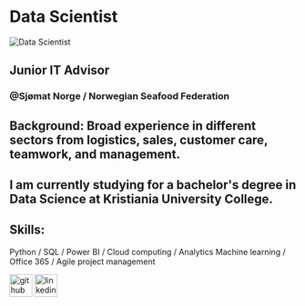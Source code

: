 # Data Scientist
![Data Scientist](https://miro.medium.com/max/870/1*14v1pUZwr516557dpS-oYw.jpeg)

## Junior IT Advisor
### @Sjømat Norge / Norwegian Seafood Federation

## Background: Broad experience in different sectors from logistics, sales, customer care, teamwork, and management.

## I am currently studying for a bachelor's degree in Data Science at Kristiania University College.

## Skills:
Python / SQL / Power BI / Cloud computing / Analytics
Machine learning / Office 365 / Agile project management


[<img src='https://cdn.jsdelivr.net/npm/simple-icons@3.0.1/icons/github.svg' alt='github' height='40'>](https://github.com/Kozter)  [<img src='https://cdn.jsdelivr.net/npm/simple-icons@3.0.1/icons/linkedin.svg' alt='linkedin' height='40'>](http://linkedin.com/in/jørgen-andré-koster-0b3760190)  
